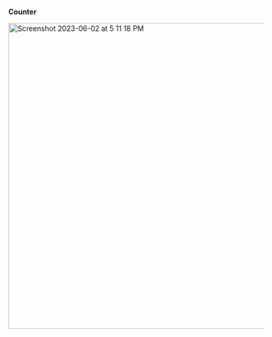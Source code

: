 **Counter**

<img width="602" alt="Screenshot 2023-06-02 at 5 11 18 PM" src="https://github.com/moni97/jsProblems/assets/25766765/f9fc3c6a-7982-4166-8279-6cbaa7ed4177">
